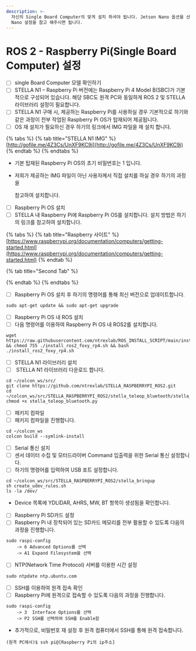 ```yaml
---
description: >-
  자신의 Single Board Computer의 맞게 설치 하셔야 됩니다. Jetson Nano 옵션을 선택하셨으면 밑에 Jetson
  Nano 설정을 참고 해주시면 됩니다.
---
```


# ROS 2 - Raspberry Pi(Single Board Computer) 설정

* [ ] single Board Computer 모델 확인하기
* [ ] STELLA N1 – Raspberry Pi 버전에는 Raspberry Pi 4 Model B(SBC)가 기본적으로 구성되어 있습니다. 해당 SBC도 원격 PC와 동일하게 ROS 2 및 STELLA 라이브러리 설정이 필요합니다.
* [ ] STELLA N1 구매 시, 제공하는 Raspberry Pi를 사용하실 경우 기본적으로 하기와 같은 과정이 전부 작업된 Raspberry Pi OS가 탑재되어 제공됩니다.
* [ ] OS 재 설치가 필요하신 경우 하기의 링크에서 IMG 파일을 재 설치 합니다.

{% tabs %}
{% tab title="STELLA N1 IMG" %}
[http://gofile.me/4Z3Cs/UnXF9KC9j](http://gofile.me/4Z3Cs/UnXF9KC9j)
{% endtab %}
{% endtabs %}

* 기본 탑재된 Raspberry Pi OS의 초기 비밀번호는 1 입니다.
*   저희가 제공하는 IMG 파일이 아닌 사용자께서 직접 설치를 하실 경우 하기의 과정을

    &#x20;참고하여 설치합니다.

<!---->

* [ ] Raspberry Pi OS 설치
* [ ] STELLA 내 Raspberry Pi에 Raspberry Pi OS를 설치합니다. 설치 방법은 하기의 링크를 참고하여 설치합니다.

{% tabs %}
{% tab title="Raspberry 사이트" %}
[https://www.raspberrypi.org/documentation/computers/getting-started.html](https://www.raspberrypi.org/documentation/computers/getting-started.html)
{% endtab %}

{% tab title="Second Tab" %}

{% endtab %}
{% endtabs %}

* [ ] Raspberry Pi OS 설치 후 하기의 명령어를 통해 최신 버전으로 업데이트합니다.

```
sudo apt-get update && sudo apt-get upgrade
```

* [ ] Raspberry Pi OS 내 ROS 설치
* [ ] 다음 명령어를 이용하여 Raspberry Pi OS 내 ROS2를 설치합니다.

```
wget https://raw.githubusercontent.com/ntrexlab/ROS_INSTALL_SCRIPT/main/install_ros2_foxy_rp4.sh && chmod 755 ./install_ros2_foxy_rp4.sh && bash ./install_ros2_foxy_rp4.sh
```

* [ ] STELLA N1 라이브러리 설치
* [ ] &#x20;STELLA N1 라이브러리 다운로드 합니다.

```
cd ~/colcon_ws/src/
git clone https://github.com/ntrexlab/STELLA_RASPBERRYPI_ROS2.git
cd ~/colcon_ws/src/STELLA_RASPBERRYPI_ROS2/stella_teleop_bluetooth/stella_teleop_bluetooth/
chmod +x stella_teleop_bluetooth.py
```

* [ ] 패키지 컴파일
* [ ] 패키지 컴파일을 진행합니다.

```
cd ~/colcon_ws
colcon build --symlink-install
```

* [ ] Serial 통신 설치
* [ ] 센서 데이터 수집 및 모터드라이버 Command 입출력을 위한 Serial 통신 설정합니다.
* [ ] 하기의 명령어를 입력하여 USB 포트 설정합니다.

```
cd ~/colcon_ws/src/STELLA_RASPBERRYPI_ROS2/stella_bringup
sh create_udev_rules.sh
ls -la /dev/ 
```

* Device 목록에 YDLIDAR, AHRS, MW, BT 항목이 생성됨을 확인합니다.

<!---->

* [ ] Raspberry Pi SD카드 설정
* [ ] Raspberry Pi 내 장착되어 있는 SD카드 메모리를 전부 활용할 수 있도록 다음의 과정을 진행합니다.

```
sudo raspi-config
    -> 6 Advanced Options를 선택
    -> A1 Expand Filesystem을 선택
```

* [ ] NTP(Network Time Protocol) 서버를 이용한 시간 설정

```
sudo ntpdate ntp.ubuntu.com
```

* [ ] SSH를 이용하여 원격 접속 확인
* [ ] Raspberry Pi에 원격으로 접속할 수 있도록 다음의 과정을 진행합니다.

```
sudo raspi-config
    -> 3  Interface Options를 선택
    -> P2 SSH를 선택하여 SSH를 Enable함
```

* 추가적으로, 비밀번호 재 설정 후 원격 컴퓨터에서 SSH를 통해 원격 접속합니다.

```
(원격 PC에서)$ ssh pi@[Raspberry Pi의 ip주소]
```

